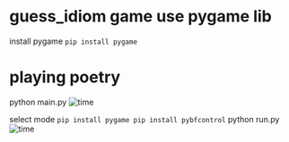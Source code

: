 # guess_idiom game use pygame lib
install pygame
`
pip install pygame
`
# playing poetry
python main.py
![time](https://github.com/zhangenter/guess_idiom/blob/master/cap1.png) 

select mode
`
pip install pygame
pip install pybfcontrol
`
python run.py
![time](https://github.com/zhangenter/guess_idiom/blob/master/cap2.png) 
